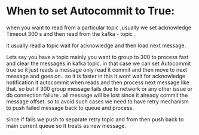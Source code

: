 
When to set Autocommit to True:
===============================


when you want to read from a particular topic ,usually we set acknowledge Timeout 300 s and then read from the kafka - topic .


it usually read a topic wait for acknowledge and then load next message.

Lets say you have a  topic mainly you want to group to 300 to process fast and clear the messages in kafka topic.
in that case we can set Autocommit true so it just reads a message only read it commit and then move to next message and goes on..
so it is faster in this it wont wait for acknowledge notification it autocommit when reads and then process next message like that.
so but if 300 group message fails due to network or any other issue or db connection failure . all message will be lost since it already commit the 
message offset. so to avoid such cases we need to have retry mechanism to push failed message back to queue and process.

since if fails we push to separate retry topic and from then push back to main current queue so it treats as new message.
